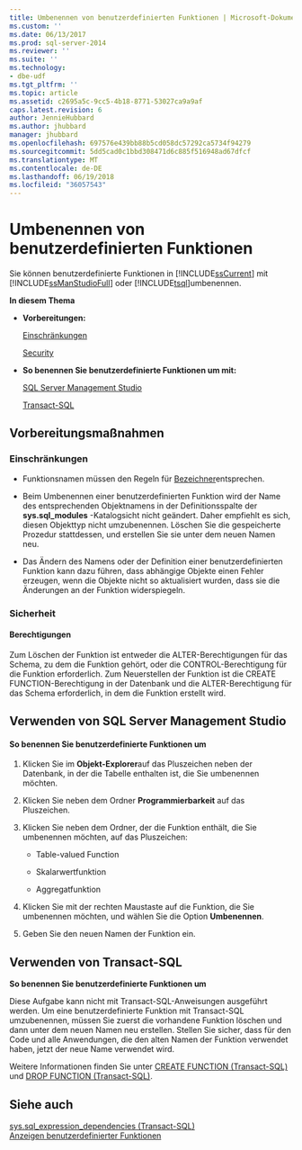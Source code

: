 ```yaml
---
title: Umbenennen von benutzerdefinierten Funktionen | Microsoft-Dokumentation
ms.custom: ''
ms.date: 06/13/2017
ms.prod: sql-server-2014
ms.reviewer: ''
ms.suite: ''
ms.technology:
- dbe-udf
ms.tgt_pltfrm: ''
ms.topic: article
ms.assetid: c2695a5c-9cc5-4b18-8771-53027ca9a9af
caps.latest.revision: 6
author: JennieHubbard
ms.author: jhubbard
manager: jhubbard
ms.openlocfilehash: 697576e439bb88b5cd058dc57292ca5734f94279
ms.sourcegitcommit: 5dd5cad0c1bbd308471d6c885f516948ad67dfcf
ms.translationtype: MT
ms.contentlocale: de-DE
ms.lasthandoff: 06/19/2018
ms.locfileid: "36057543"
---
```

# <a name="rename-user-defined-functions"></a>Umbenennen von benutzerdefinierten Funktionen
  Sie können benutzerdefinierte Funktionen in [!INCLUDE[ssCurrent](../../includes/sscurrent-md.md)] mit [!INCLUDE[ssManStudioFull](../../includes/ssmanstudiofull-md.md)] oder [!INCLUDE[tsql](../../includes/tsql-md.md)]umbenennen.  
  
 **In diesem Thema**  
  
-   **Vorbereitungen:**  
  
     [Einschränkungen](#Restrictions)  
  
     [Security](#Security)  
  
-   **So benennen Sie benutzerdefinierte Funktionen um mit:**  
  
     [SQL Server Management Studio](#SSMSProcedure)  
  
     [Transact-SQL](#TsqlProcedure)  
  
##  <a name="BeforeYouBegin"></a> Vorbereitungsmaßnahmen  
  
###  <a name="Restrictions"></a> Einschränkungen  
  
-   Funktionsnamen müssen den Regeln für [Bezeichner](../databases/database-identifiers.md)entsprechen.  
  
-   Beim Umbenennen einer benutzerdefinierten Funktion wird der Name des entsprechenden Objektnamens in der Definitionsspalte der **sys.sql_modules** -Katalogsicht nicht geändert. Daher empfiehlt es sich, diesen Objekttyp nicht umzubenennen. Löschen Sie die gespeicherte Prozedur stattdessen, und erstellen Sie sie unter dem neuen Namen neu.  
  
-   Das Ändern des Namens oder der Definition einer benutzerdefinierten Funktion kann dazu führen, dass abhängige Objekte einen Fehler erzeugen, wenn die Objekte nicht so aktualisiert wurden, dass sie die Änderungen an der Funktion widerspiegeln.  
  
###  <a name="Security"></a> Sicherheit  
  
####  <a name="Permissions"></a> Berechtigungen  
 Zum Löschen der Funktion ist entweder die ALTER-Berechtigungen für das Schema, zu dem die Funktion gehört, oder die CONTROL-Berechtigung für die Funktion erforderlich. Zum Neuerstellen der Funktion ist die CREATE FUNCTION-Berechtigung in der Datenbank und die ALTER-Berechtigung für das Schema erforderlich, in dem die Funktion erstellt wird.  
  
##  <a name="SSMSProcedure"></a> Verwenden von SQL Server Management Studio  
  
#### <a name="to-rename-user-defined-functions"></a>So benennen Sie benutzerdefinierte Funktionen um  
  
1.  Klicken Sie im **Objekt-Explorer**auf das Pluszeichen neben der Datenbank, in der die Tabelle enthalten ist, die Sie umbenennen möchten.  
  
2.  Klicken Sie neben dem Ordner **Programmierbarkeit** auf das Pluszeichen.  
  
3.  Klicken Sie neben dem Ordner, der die Funktion enthält, die Sie umbenennen möchten, auf das Pluszeichen:  
  
    -   Table-valued Function  
  
    -   Skalarwertfunktion  
  
    -   Aggregatfunktion  
  
4.  Klicken Sie mit der rechten Maustaste auf die Funktion, die Sie umbenennen möchten, und wählen Sie die Option **Umbenennen**.  
  
5.  Geben Sie den neuen Namen der Funktion ein.  
  
##  <a name="TsqlProcedure"></a> Verwenden von Transact-SQL  
 **So benennen Sie benutzerdefinierte Funktionen um**  
  
 Diese Aufgabe kann nicht mit Transact-SQL-Anweisungen ausgeführt werden. Um eine benutzerdefinierte Funktion mit Transact-SQL umzubenennen, müssen Sie zuerst die vorhandene Funktion löschen und dann unter dem neuen Namen neu erstellen. Stellen Sie sicher, dass für den Code und alle Anwendungen, die den alten Namen der Funktion verwendet haben, jetzt der neue Name verwendet wird.  
  
 Weitere Informationen finden Sie unter [CREATE FUNCTION &#40;Transact-SQL&#41;](/sql/t-sql/statements/create-function-transact-sql) und [DROP FUNCTION &#40;Transact-SQL&#41;](/sql/t-sql/statements/drop-function-transact-sql).  
  
## <a name="see-also"></a>Siehe auch  
 [sys.sql_expression_dependencies &#40;Transact-SQL&#41;](/sql/relational-databases/system-catalog-views/sys-sql-expression-dependencies-transact-sql)   
 [Anzeigen benutzerdefinierter Funktionen](user-defined-functions.md)  
  
  
